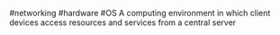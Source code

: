 #networking #hardware #OS
A computing environment in which client devices access resources and services from a central server